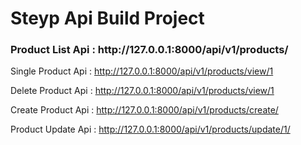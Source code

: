 # <h1>Steyp Api Build Project</h1>

<h3>Product List Api : http://127.0.0.1:8000/api/v1/products/</h3>

Single Product Api : http://127.0.0.1:8000/api/v1/products/view/1

Delete Product Api : http://127.0.0.1:8000/api/v1/products/view/1

Create Product Api : http://127.0.0.1:8000/api/v1/products/create/

Product Update Api : http://127.0.0.1:8000/api/v1/products/update/1/
